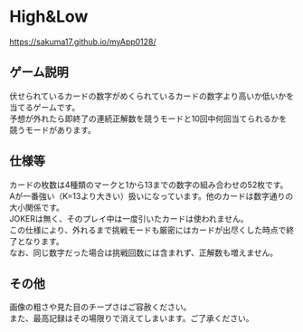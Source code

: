 # High&Low
https://sakuma17.github.io/myApp0128/
## ゲーム説明
伏せられているカードの数字がめくられているカードの数字より高いか低いかを当てるゲームです。  
予想が外れたら即終了の連続正解数を競うモードと10回中何回当てられるかを競うモードがあります。  
## 仕様等
カードの枚数は4種類のマークと1から13までの数字の組み合わせの52枚です。  
Aが一番強い（K=13より大きい）扱いになっています。他のカードは数字通りの大小関係です。  
JOKERは無く、そのプレイ中は一度引いたカードは使われません。  
この仕様により、外れるまで挑戦モードも厳密にはカードが出尽くした時点で終了となります。  
なお、同じ数字だった場合は挑戦回数には含まれず、正解数も増えません。  
## その他
画像の粗さや見た目のチープさはご容赦ください。  
また、最高記録はその場限りで消えてしまいます。ご了承ください。
